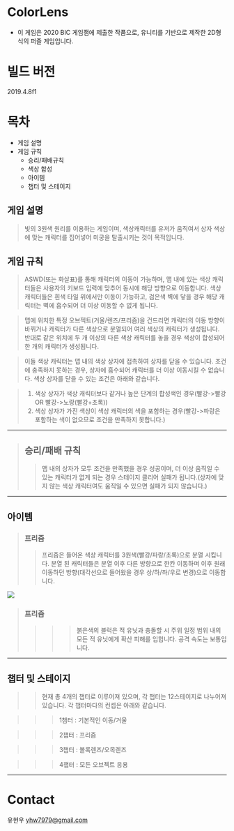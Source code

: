 # ColorLens
- 이 게임은 2020 BIC 게임잼에 제출한 작품으로, 유니티를 기반으로 제작한 2D형식의 퍼즐 게임입니다.

# 빌드 버전

2019.4.8f1

# 목차
- 게임 설명
- 게임 규칙
  + 승리/패배규칙
  + 색상 합성
  + 아이템
  + 챕터 및 스테이지

## 게임 설명
>빛의 3원색 원리를 이용하는 게임이며, 색상캐릭터를 유저가 움직여서 상자 색상에 맞는 캐릭터를 집어넣어 미궁을 탈출시키는 것이 목적입니다.

## 게임 규칙
>ASWD(또는 화살표)를 통해 캐릭터의 이동이 가능하며, 맵 내에 있는 색상 캐릭터들은 사용자의 키보드 입력에 맞추어 동시에 해당 방향으로 이동합니다. 
>색상 캐릭터들은 흰색 타일 위에서만 이동이 가능하고, 검은색 벽에 닿을 경우 해당 캐릭터는 벽에 흡수되어 더 이상 이동할 수 없게 됩니다.

>맵에 위치한 특정 오브젝트(거울/렌즈/프리즘)을 건드리면 캐릭터의 이동 방향이 바뀌거나 캐릭터가 다른 색상으로 분열되어 여러 색상의 캐릭터가 생성됩니다.
>반대로 같은 위치에 두 개 이상의 다른 색상 캐릭터를 놓을 경우 색상이 합성되어 한 개의 캐릭터가 생성됩니다.

>이들 색상 캐릭터는 맵 내의 색상 상자에 접촉하여 상자를 닫을 수 있습니다. 조건에 충족하지 못하는 경우, 상자에 흡수되어 캐릭터를 더 이상 이동시킬 수 없습니다. 색상 상자를 닫을 수 있는 조건은 아래와 같습니다.

>1. 색상 상자가 색상 캐릭터보다 같거나 높은 단계의 합성색인 경우(빨강->빨강 OR 빨강->노랑(빨강+초록))
>2. 색상 상자가 가진 색상이 색상 캐릭터의 색을 포함하는 경우(빨강->파랑은 포함하는 색이 없으므로 조건을 만족하지 못합니다.)

* * *

>## 승리/패배 규칙
>>맵 내의 상자가 모두 조건을 만족했을 경우 성공이며, 더 이상 움직일 수 있는 캐릭터가 없게 되는 경우 스테이지 클리어 실패가 됩니다.(상자에 맞지 않는 색상 캐릭터여도 움직일 수 있으면 실패가 되지 않습니다.)

* * *
## 아이템

>### 프리즘
>> 프리즘은 들어온 색상 캐릭터를 3원색(빨강/파랑/초록)으로 분열 시킵니다. 분열 된 캐릭터들은 분열 이후 다른 방향으로 한칸 이동하며 이후 원래 이동하던 방향(대각선으로 들어왔을 경우 상/하/좌/우로 변경)으로 이동합니다.

![](https://www.notion.so/image/https%3A%2F%2Fs3-us-west-2.amazonaws.com%2Fsecure.notion-static.com%2F134aaca8-897c-4069-b276-7567077b9ac5%2FUntitled.png?table=block&id=9029f0f0-eda0-49b9-901b-d1c432362cba&width=1610&userId=28997619-4556-4c8c-a01f-7c069f0bea9e&cache=v2)

>### 프리즘
>>>>붉은색의 블럭은 적 유닛과 충돌할 시 주위 일정 범위 내의 모든 적 유닛에게 확산 피해를 입힙니다. 공격 속도는 보통입니다.

* * *

## 챕터 및 스테이지
>>현재 총 4개의 챕터로 이루어져 있으며, 각 챕터는 12스테이지로 나누어져 있습니다.
>>각 챕터마다의 컨셉은 아래와 같습니다.

>>>1챕터 : 기본적인 이동/거울

>>>2챕터 : 프리즘

>>>3챕터 : 볼록렌즈/오목렌즈

>>>4챕터 : 모든 오브젝트 응용

* * *

# Contact
유현우 yhw7979@gmail.com
